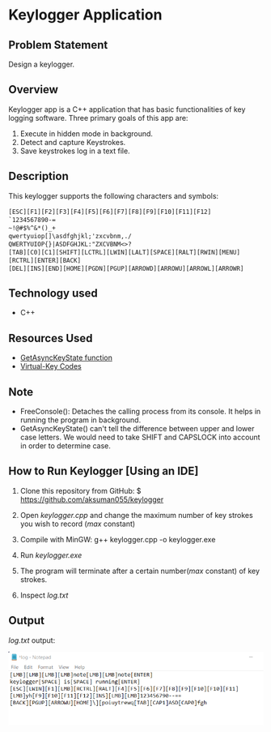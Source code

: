 # Keylogger Application

## Problem Statement

Design a keylogger.

## Overview

Keylogger app is a C++ application that has basic functionalities of key logging software. Three primary goals of this app are:

1. Execute in hidden mode in background.
2. Detect and capture Keystrokes.
3. Save keystrokes log in a text file.

## Description

This keylogger supports the following characters and symbols:

```
[ESC][F1][F2][F3][F4][F5][F6][F7][F8][F9][F10][F11][F12]
`1234567890-=
~!@#$%^&*()_+
qwertyuiop[]\asdfghjkl;'zxcvbnm,./
QWERTYUIOP{}|ASDFGHJKL:"ZXCVBNM<>?
[TAB][C0][C1][SHIFT][LCTRL][LWIN][LALT][SPACE][RALT][RWIN][MENU][RCTRL][ENTER][BACK]
[DEL][INS][END][HOME][PGDN][PGUP][ARROWD][ARROWU][ARROWL][ARROWR]
```

## Technology used

- C++

## Resources Used

- [GetAsyncKeyState function](https://docs.microsoft.com/en-us/windows/win32/api/winuser/nf-winuser-getasynckeystate)
- [Virtual-Key Codes](https://github.com/sepehrsohrabi/Decimal-Virtual-Key-Codes)

## Note
- FreeConsole(): Detaches the calling process from its console. It helps in running the program in background.
- GetAsyncKeyState() can't tell the difference between upper and lower case letters. We would need to take SHIFT and CAPSLOCK into account in order to determine case.

## How to Run Keylogger [Using an IDE]

1. Clone this repository from GitHub: $ https://github.com/aksuman055/keylogger

2. Open _keylogger.cpp_ and change the maximum number of key strokes you wish to record (_max_ constant)
3. Compile with MinGW: g++ keylogger.cpp -o keylogger.exe
4. Run _keylogger.exe_
5. The program will terminate after a certain number(_max_ constant) of key strokes.
6. Inspect _log.txt_
<!-- 
Note: Disable any antivirus software. -->

## Output

_log.txt_ output:

![log-output output](output.png)
